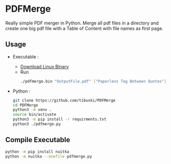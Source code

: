 # PDFMerge

Really simple PDF merger in Python.
Merge all pdf files in a directory and create one big pdf file with a Table of Content with file names as first page.

## Usage
* Executable :
  * [Download Linux Binary](https://github.com/tibuski/PDFMerge/blob/master/pdfmerge.bin)
  * Run 
    ```sh
    ./pdfmerge.bin "OutputFile.pdf" ["Paperless Tag Between Quotes"]
    ```


* Python :
  ```bash
  git clone https://github.com/tibuski/PDFMerge
  cd PDFMerge
  python3 -m venv .
  source bin/activate
  python3 -m pip install -r requirments.txt
  python3 ./pdfmerge.py
  ```

## Compile Executable
```bash
python -m pip install nuitka
python -m nuitka --onefile pdfmerge.py
```
